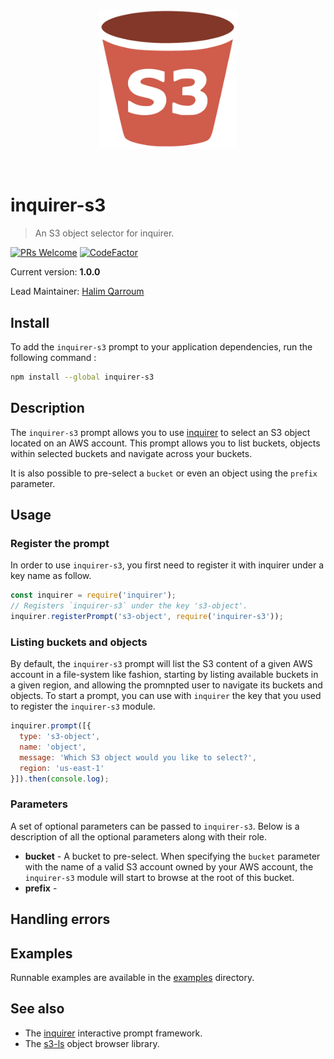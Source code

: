<br />
<p align="center">
  <img width="220" src="docs/icon.png" />
</p>
<br />

# inquirer-s3
> An S3 object selector for inquirer.

[![PRs Welcome](https://img.shields.io/badge/PRs-welcome-brightgreen.svg?style=flat-square)](contributing.md)
[![CodeFactor](https://www.codefactor.io/repository/github/hqarroum/inquirer-s3/badge)](https://www.codefactor.io/repository/github/hqarroum/inquirer-s3)

Current version: **1.0.0**

Lead Maintainer: [Halim Qarroum](mailto:hqm.post@gmail.com)

## Install

To add the `inquirer-s3` prompt to your application dependencies, run the following command :

```bash
npm install --global inquirer-s3
```

## Description

The `inquirer-s3` prompt allows you to use [inquirer](https://github.com/SBoudrias/Inquirer.js) to select an S3 object located on an AWS account. This prompt allows you to list buckets, objects within selected buckets and navigate across your buckets.

It is also possible to pre-select a `bucket` or even an object using the `prefix` parameter.

## Usage

### Register the prompt

In order to use `inquirer-s3`, you first need to register it with inquirer under a key name as follow.

```js
const inquirer = require('inquirer');
// Registers `inquirer-s3` under the key 's3-object'.
inquirer.registerPrompt('s3-object', require('inquirer-s3'));
```

### Listing buckets and objects

By default, the `inquirer-s3` prompt will list the S3 content of a given AWS account in a file-system like fashion, starting by listing available buckets in a given region, and allowing the promnpted user to navigate its buckets and objects. To start a prompt, you can use with `inquirer` the key that you used to register the `inquirer-s3` module.

```js
inquirer.prompt([{
  type: 's3-object',
  name: 'object',
  message: 'Which S3 object would you like to select?',
  region: 'us-east-1'
}]).then(console.log);
```

### Parameters

A set of optional parameters can be passed to `inquirer-s3`. Below is a description of all the optional parameters along with their role.

 - **bucket** - A bucket to pre-select. When specifying the `bucket` parameter with the name of a valid S3 account owned by your AWS account, the `inquirer-s3` module will start to browse at the root of this bucket.
 - **prefix** - 

## Handling errors

## Examples

Runnable examples are available in the [examples](examples/) directory.

## See also

 - The [inquirer](https://github.com/SBoudrias/Inquirer.js) interactive prompt framework.
 - The [s3-ls](https://github.com/koresar/s3-ls) object browser library.
